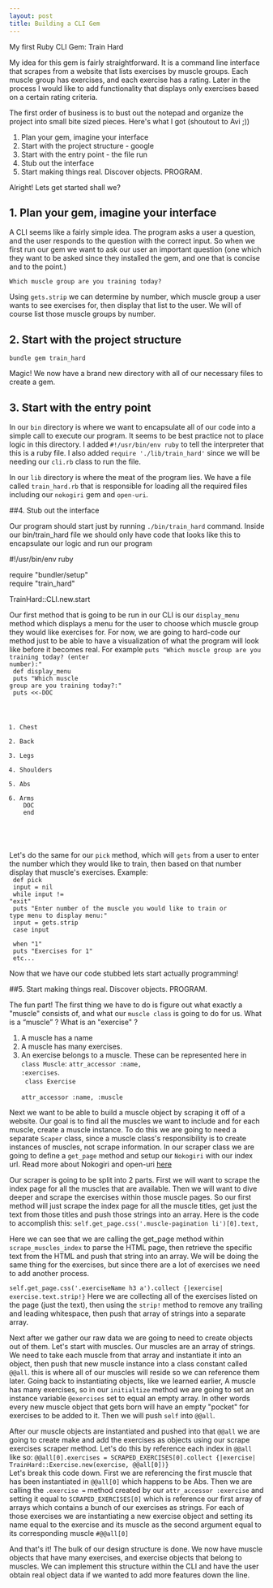 ```yaml
---
layout: post
title: Building a CLI Gem
---
```


<div class="message">
  My first Ruby CLI Gem: Train Hard
</div>

My idea for this gem is fairly straightforward. It is a command line interface that scrapes from a website that lists exercises by muscle groups. Each muscle group has exercises, and each exercise has a rating. Later in the process I would like to add functionality that displays only exercises based on a certain rating criteria.

The first order of business is to bust out the notepad and organize the project into small bite sized pieces. Here's what I got (shoutout to Avi ;))

1. Plan your gem, imagine your interface
2. Start with the project structure - google
3. Start with the entry point  - the file run
4. Stub out the interface
5. Start making things real. Discover objects. PROGRAM.

Alright! Lets get started shall we? 

## 1. Plan your gem, imagine your interface

A CLI seems like a fairly simple idea. The program asks a user a question, and the user responds to the question with the correct input. So when we first run our gem we want to ask our user an important question (one which they want to be asked since they installed the gem, and one that is concise and to the point.)

    Which muscle group are you training today?

Using <code>gets.strip</code> we can determine by number, which muscle group a user wants to see exercises for, then display that list to the user. We will of course list those muscle groups by number.

## 2. Start with the project structure

<code>bundle gem train_hard</code>

Magic! We now have a brand new directory with all of our necessary files to create a gem.

## 3. Start with the entry point

In our <code>bin</code> directory is where we want to encapsulate all of our code into a simple call to execute our program. It seems to be best practice not to place logic in this directory. I added <code>#!/usr/bin/env ruby</code> to tell the interpreter that this is a ruby file. I also added <code>require './lib/train_hard'</code> since we will be needing our <code>cli.rb</code> class to run the file.

In our <code>lib</code> directory is where the meat of the program lies. We have a file called <code>train_hard.rb</code> that is responsible for loading all the required files including our <code>nokogiri</code> gem and <code>open-uri</code>.

##4. Stub out the interface

Our program should start just by running <code>./bin/train_hard</code> command. Inside our bin/train_hard file we should only have code that looks like this to encapsulate our logic and run our program 
<div class = "message">
#!/usr/bin/env ruby<br />

require "bundler/setup"<br />
require "train_hard"<br />

TrainHard::CLI.new.start
</div>

Our first method that is going to be run in our CLI is our <code>display_menu</code> method which displays a menu for the user to choose which muscle group they would like exercises for. For now, we are going to hard-code our method just to be able to have a visualization of what the program will look like before it becomes real. For example
<code>puts "Which muscle group are you training today? (enter number):"</code><br/>
<code>
def display_menu<br />
  puts "Which muscle group are you training today?:"<br />
  puts <<-DOC<br />
  1. Chest<br />
  2. Back<br />
  3. Legs<br />
  4. Shoulders<br />
  5. Abs<br />
  6. Arms<br />
    DOC<br />
   end
 </code>

 Let's do the same for our <code>pick</code> method, which will <code>gets</code> from a user to enter the number which they would like to train, then based on that number display that muscle's exercises. Example:<br />
<code>
  def pick<br />
    input = nil<br />
    while input != "exit"<br />
    puts "Enter number of the muscle you would like to train or type menu to display menu:" <br />
    input = gets.strip <br />
      case input <br />
      when "1" <br />
      puts "Exercises for 1" <br />
      etc...
</code>

Now that we have our code stubbed lets start actually programming!

##5. Start making things real. Discover objects. PROGRAM.

The fun part! The first thing we have to do is figure out what exactly a "muscle" consists of, and what our <code>muscle class</code> is going to do for us. 
What is a “muscle” ?
What is an "exercise" ?
1. A muscle has a name 
2. A muscle has many exercises.
3. An exercise belongs to a muscle.
These can be represented here in <code>class Muscle</code>: <code>attr_accessor :name, :exercises</code>.<br/>
<code> class Exercise </code> <br/>
<code> attr_accessor :name, :muscle </code>

Next we want to be able to build a muscle object by scraping it off of a website. Our goal is to find all the muscles we want to include and for each muscle, create a muscle instance. To do this we are going to need a separate <code>Scaper</code> class, since a muscle class's responsibility is to create instances of muscles, not scrape information. In our scraper class we are going to define a <code>get_page</code> method and setup our <code>Nokogiri</code> with our index url. Read more about Nokogiri and open-uri [here](http://ruby.bastardsbook.com/chapters/html-parsing/)

Our scraper is going to be split into 2 parts. First we will want to scrape the index page for all the muscles that are available. Then we will want to dive deeper and scrape the exercises within those muscle pages. So our first method will just scrape the index page for all the muscle titles, get just the text from those titles and push those strings into an array. Here is the code to accomplish this: <code>self.get_page.css('.muscle-pagination li')[0].text,</code>

Here we can see that we are calling the get_page method within <code>scrape_muscles_index</code> to parse the HTML page, then retrieve the specific text from the HTML and push that string into an array. We will be doing the same thing for the exercises, but since there are a lot of exercises we need to add another process.<br/>

<code>self.get_page.css('.exerciseName h3 a').collect {|exercise| exercise.text.strip!}</code> Here we are collecting all of the exercises listed on the page (just the text), then using the <code>strip!</code> method to remove any trailing and leading whitespace, then push that array of strings into a separate array.

Next after we gather our raw data we are going to need to create objects out of them. Let's start with muscles. Our muscles are an array of strings. We need to take each muscle from that array and instantiate it into an object, then push that new muscle instance into a class constant called <code>@@all</code>. this is where all of our muscles will reside so we can reference them later. Going back to instantiating objects, like we learned earlier, A muscle has many exercises, so in our <code>initialtize</code> method we are going to set an instance variable <code>@exercises</code> set to equal an empty array. In other words every new muscle object that gets born will have an empty "pocket" for exercises to be added to it. Then we will push <code>self</code> into <code>@@all</code>.

After our muscle objects are instantiated and pushed into that <code>@@all</code> we are going to create make and add the exercises as objects using our scrape exercises scraper method. Let's do this by reference each index in <code>@@all</code> like so: <code>@@all[0].exercises = SCRAPED_EXERCISES[0].collect {|exercise| TrainHard::Exercise.new(exercise, @@all[0])}</code></br>
Let's break this code down. First we are referencing the first muscle that has been instantiated in <code>@@all[0]</code> which happens to be Abs. Then we are calling the <code>.exercise =</code> method created by our <code>attr_accessor :exercise</code> and setting it equal to <code>SCRAPED_EXERCISES[0]</code> which is reference our first array of arrays which contains a bunch of our exercises as strings. For each of those exercises we are instantiating a new exercise object and setting its name equal to the exercise and its muscle as the second argument equal to its corresponding muscle <code>#@@all[0]</code>

And that's it! The bulk of our design structure is done. We now have muscle objects that have many exercises, and exercise objects that belong to muscles. We can implement this structure within the CLI and have the user obtain real object data if we wanted to add more features down the line.






